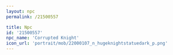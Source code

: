 ```yaml
---
layout: npc
permalink: /21500557

title: Npc
id: '21500557'
npc_name: 'Corrupted Knight'
icon_url: 'portrait/mob/22000107_n_hugeknightstatuedark_p.png'
---
```

